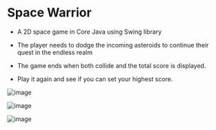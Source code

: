 # Space Warrior

 - A 2D space game in Core Java using Swing library
 
 - The player needs to dodge the incoming asteroids to continue their
quest in the endless realm

 - The game ends when both collide and the total score is displayed. 
 
 - Play it again and see if you can set your highest score.
 
 
 ![image](https://user-images.githubusercontent.com/55096761/230786691-6cb1ccf7-2b29-432a-ad2a-e8fe0be11d7e.png)
 
![image](https://user-images.githubusercontent.com/55096761/230786723-3a7338d0-d92e-4a1a-9094-35a500a503e4.png)

 ![image](https://user-images.githubusercontent.com/55096761/230787853-3dd01a41-76c3-4514-9aac-2bacdf3a87ba.png)

 

 



